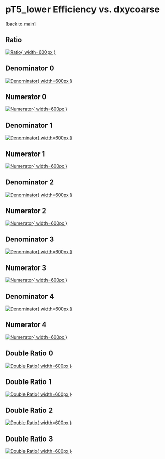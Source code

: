 # pT5_lower Efficiency vs. dxycoarse

[[back to main](./)]



## Ratio

[![Ratio](../mtv/var/pT5_lower_vtr_211_-1_eff_dxycoarse.png){ width=600px }](../mtv/var/pT5_lower_vtr_211_-1_eff_dxycoarse.pdf)

## Denominator 0

[![Denominator](../mtv/den/pT5_lower_vtr_211_-1_eff_dxycoarse_den0.png){ width=600px }](../mtv/den/pT5_lower_vtr_211_-1_eff_dxycoarse_den0.pdf)

## Numerator 0

[![Numerator](../mtv/num/pT5_lower_vtr_211_-1_eff_dxycoarse_num0.png){ width=600px }](../mtv/num/pT5_lower_vtr_211_-1_eff_dxycoarse_num0.pdf)

## Denominator 1

[![Denominator](../mtv/den/pT5_lower_vtr_211_-1_eff_dxycoarse_den1.png){ width=600px }](../mtv/den/pT5_lower_vtr_211_-1_eff_dxycoarse_den1.pdf)

## Numerator 1

[![Numerator](../mtv/num/pT5_lower_vtr_211_-1_eff_dxycoarse_num1.png){ width=600px }](../mtv/num/pT5_lower_vtr_211_-1_eff_dxycoarse_num1.pdf)

## Denominator 2

[![Denominator](../mtv/den/pT5_lower_vtr_211_-1_eff_dxycoarse_den2.png){ width=600px }](../mtv/den/pT5_lower_vtr_211_-1_eff_dxycoarse_den2.pdf)

## Numerator 2

[![Numerator](../mtv/num/pT5_lower_vtr_211_-1_eff_dxycoarse_num2.png){ width=600px }](../mtv/num/pT5_lower_vtr_211_-1_eff_dxycoarse_num2.pdf)

## Denominator 3

[![Denominator](../mtv/den/pT5_lower_vtr_211_-1_eff_dxycoarse_den3.png){ width=600px }](../mtv/den/pT5_lower_vtr_211_-1_eff_dxycoarse_den3.pdf)

## Numerator 3

[![Numerator](../mtv/num/pT5_lower_vtr_211_-1_eff_dxycoarse_num3.png){ width=600px }](../mtv/num/pT5_lower_vtr_211_-1_eff_dxycoarse_num3.pdf)

## Denominator 4

[![Denominator](../mtv/den/pT5_lower_vtr_211_-1_eff_dxycoarse_den4.png){ width=600px }](../mtv/den/pT5_lower_vtr_211_-1_eff_dxycoarse_den4.pdf)

## Numerator 4

[![Numerator](../mtv/num/pT5_lower_vtr_211_-1_eff_dxycoarse_num4.png){ width=600px }](../mtv/num/pT5_lower_vtr_211_-1_eff_dxycoarse_num4.pdf)

## Double Ratio 0

[![Double Ratio](../mtv/ratio/pT5_lower_vtr_211_-1_eff_dxycoarse_ratio0.png){ width=600px }](../mtv/ratio/pT5_lower_vtr_211_-1_eff_dxycoarse_ratio0.pdf)

## Double Ratio 1

[![Double Ratio](../mtv/ratio/pT5_lower_vtr_211_-1_eff_dxycoarse_ratio1.png){ width=600px }](../mtv/ratio/pT5_lower_vtr_211_-1_eff_dxycoarse_ratio1.pdf)

## Double Ratio 2

[![Double Ratio](../mtv/ratio/pT5_lower_vtr_211_-1_eff_dxycoarse_ratio2.png){ width=600px }](../mtv/ratio/pT5_lower_vtr_211_-1_eff_dxycoarse_ratio2.pdf)

## Double Ratio 3

[![Double Ratio](../mtv/ratio/pT5_lower_vtr_211_-1_eff_dxycoarse_ratio3.png){ width=600px }](../mtv/ratio/pT5_lower_vtr_211_-1_eff_dxycoarse_ratio3.pdf)

